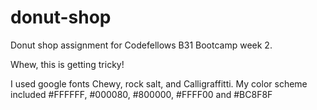 # donut-shop
Donut shop assignment for Codefellows B31 Bootcamp week 2.

Whew, this is getting tricky!

I used google fonts Chewy, rock salt, and Calligraffitti.
My color scheme included #FFFFFF, #000080, #800000, #FFFF00 and #BC8F8F
